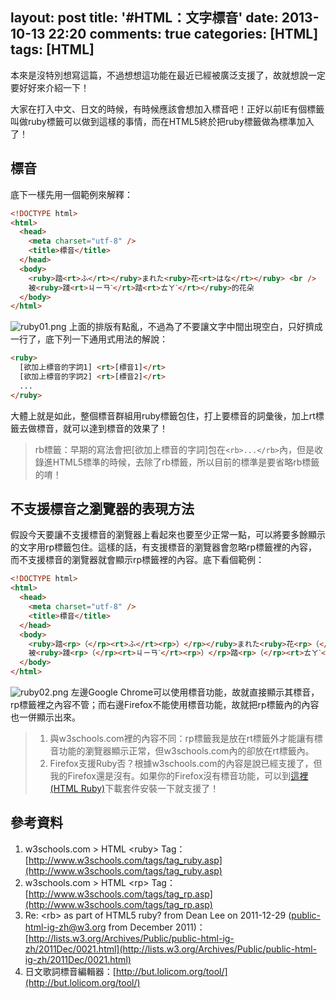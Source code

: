 layout: post
title: '#HTML：文字標音'
date: 2013-10-13 22:20
comments: true
categories: [HTML]
tags: [HTML]
---
本來是沒特別想寫這篇，不過想想這功能在最近已經被廣泛支援了，故就想說一定要好好來介紹一下！

大家在打入中文、日文的時候，有時候應該會想加入標音吧！正好以前IE有個標籤叫做ruby標籤可以做到這樣的事情，而在HTML5終於把ruby標籤做為標準加入了！

## 標音
底下一樣先用一個範例來解釋：
```html ruby01.html
<!DOCTYPE html>
<html>
  <head>
    <meta charset="utf-8" />
    <title>標音</title>
  </head>
  <body>
    <ruby>踏<rt>ふ</rt></ruby>まれた<ruby>花<rt>はな</rt></ruby> <br />
    被<ruby>踐<rt>ㄐㄧㄢˋ</rt>踏<rt>ㄊㄚˋ</rt></ruby>的花朵
  </body>
</html>
```
![ruby01.png](/image/v34wkTDHS9mM83j3oOgw_ruby01.png)
上面的排版有點亂，不過為了不要讓文字中間出現空白，只好擠成一行了，底下列一下通用式用法的解說：
```html rubyusage.html
<ruby>
  [欲加上標音的字詞1] <rt>[標音1]</rt>
  [欲加上標音的字詞2] <rt>[標音2]</rt>
  ...
</ruby>
```
大體上就是如此，整個標音群組用ruby標籤包住，打上要標音的詞彙後，加上rt標籤去做標音，就可以達到標音的效果了！

> rb標籤：早期的寫法會把[欲加上標音的字詞]包在`<rb>...</rb>`內，但是收錄進HTML5標準的時候，去除了rb標籤，所以目前的標準是要省略rb標籤的唷！

## 不支援標音之瀏覽器的表現方法
假設今天要讓不支援標音的瀏覽器上看起來也要至少正常一點，可以將要多餘顯示的文字用rp標籤包住。這樣的話，有支援標音的瀏覽器會忽略rp標籤裡的內容，而不支援標音的瀏覽器就會顯示rp標籤裡的內容。底下看個範例：
```html ruby02.html
<!DOCTYPE html>
<html>
  <head>
    <meta charset="utf-8" />
    <title>標音</title>
  </head>
  <body>
    <ruby>踏<rp>（</rp><rt>ふ</rt><rp>）</rp></ruby>まれた<ruby>花<rp>（</rp><rt>はな</rt><rp>）</rp></ruby> <br />
    被<ruby>踐<rp>（</rp><rt>ㄐㄧㄢˋ</rt><rp>）</rp>踏<rp>（</rp><rt>ㄊㄚˋ</rt><rp>）</rp></ruby>的花朵
  </body>
</html>
```
![ruby02.png](/image/6AhZ9VLCRHGdyaViPkKQ_ruby02.png)
左邊Google Chrome可以使用標音功能，故就直接顯示其標音，rp標籤裡之內容不管；而右邊Firefox不能使用標音功能，故就把rp標籤內的內容也一併顯示出來。

> 1. 與w3schools.com裡的內容不同：rp標籤我是放在rt標籤外才能讓有標音功能的瀏覽器顯示正常，但w3schools.com內的卻放在rt標籤內。
> 2. Firefox支援Ruby否？根據w3schools.com的內容是說已經支援了，但我的Firefox還是沒有。如果你的Firefox沒有標音功能，可以到[這裡(HTML Ruby)](https://addons.mozilla.org/zh-tw/firefox/addon/html-ruby/)下載套件安裝一下就支援了！

## 參考資料
1. w3schools.com &gt; HTML &lt;ruby&gt; Tag：[http://www.w3schools.com/tags/tag_ruby.asp](http://www.w3schools.com/tags/tag_ruby.asp)
2. w3schools.com &gt; HTML &lt;rp&gt; Tag：[http://www.w3schools.com/tags/tag_rp.asp](http://www.w3schools.com/tags/tag_rp.asp)
3. Re: &lt;rb&gt; as part of HTML5 ruby? from Dean Lee on 2011-12-29 (public-html-ig-zh@w3.org from December 2011)：[http://lists.w3.org/Archives/Public/public-html-ig-zh/2011Dec/0021.html](http://lists.w3.org/Archives/Public/public-html-ig-zh/2011Dec/0021.html)
4. 日文歌詞標音編輯器：[http://but.lolicom.org/tool/](http://but.lolicom.org/tool/)

